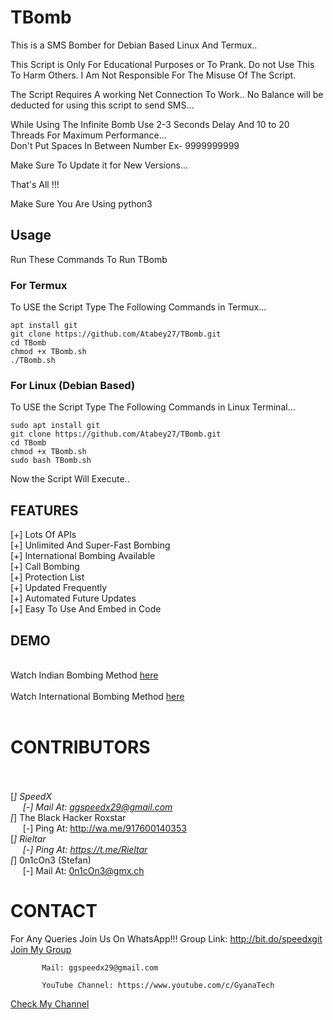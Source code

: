 # TBomb
This is a SMS Bomber for Debian Based Linux And Termux..

This Script is Only For Educational Purposes or To Prank.
 Do not Use This To Harm Others.
 I Am Not Responsible For The Misuse Of The Script.

The Script Requires A working Net Connection To Work..
No Balance will be deducted for using this script to send SMS...

While Using The Infinite Bomb Use 2-3 Seconds Delay And 10 to 20 Threads For Maximum Performance...
<br>Don't Put Spaces In Between Number Ex- 9999999999

 Make Sure To Update it for New Versions...

 That's All !!!

Make Sure You Are Using python3

## Usage
Run These Commands To Run TBomb<br>
### For Termux
To USE the Script Type The Following Commands in Termux...

```
apt install git
git clone https://github.com/Atabey27/TBomb.git
cd TBomb
chmod +x TBomb.sh
./TBomb.sh
```

### For Linux (Debian Based)

To USE the Script Type The Following Commands in Linux Terminal...

```
sudo apt install git
git clone https://github.com/Atabey27/TBomb.git
cd TBomb
chmod +x TBomb.sh
sudo bash TBomb.sh
```

Now the Script Will Execute..

## FEATURES 

 [+] Lots Of APIs <br>
 [+] Unlimited And Super-Fast Bombing <br>
 [+] International Bombing Available <br>
 [+] Call Bombing <br>
 [+] Protection List <br>
 [+] Updated Frequently <br>
 [+] Automated Future Updates <br>
 [+] Easy To Use And Embed in Code <br>
 
## DEMO
<br>
Watch Indian Bombing Method <a href="https://youtu.be/9KWkwsr_QGw">here</a> <br><br>
Watch International Bombing Method <a href="https://youtu.be/JqsHkyIcnPM">here</a> <br><br>

# CONTRIBUTORS
<br><br>
[*]  SpeedX<br>
&nbsp;&nbsp;&nbsp;&nbsp;&nbsp;[-] Mail At: ggspeedx29@gmail.com  <br>
[*]  The Black Hacker Roxstar<br>
&nbsp;&nbsp;&nbsp;&nbsp;&nbsp;[-] Ping At: http://wa.me/917600140353 <br>
[*]  Rieltar<br>
&nbsp;&nbsp;&nbsp;&nbsp;&nbsp;[-] Ping At: https://t.me/Rieltar  <br>
[*]  0n1cOn3 (Stefan)<br>
&nbsp;&nbsp;&nbsp;&nbsp;&nbsp;[-] Mail At: 0n1cOn3@gmx.ch <br>

# CONTACT
For Any Queries Join Us On WhatsApp!!!
          Group Link: http://bit.do/speedxgit
  <a href="http://bit.do/speedxgit">Join My Group</a>

           Mail: ggspeedx29@gmail.com

           YouTube Channel: https://www.youtube.com/c/GyanaTech
  <a href="https://www.youtube.com/c/GyanaTech">Check My Channel</a>
